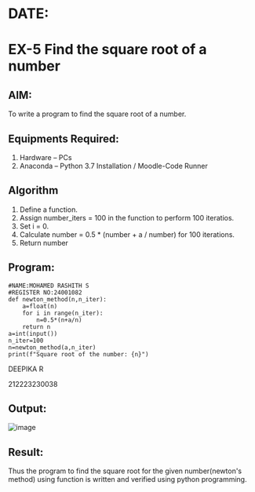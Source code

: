 
# DATE:
# EX-5 Find the square root of a number

## AIM:
To write a program to find the square root of a number.

## Equipments Required:
1. Hardware – PCs
2. Anaconda – Python 3.7 Installation / Moodle-Code Runner

## Algorithm
1. Define a function.
2. Assign number_iters = 100 in the function to perform 100 iteratios.
3. Set i = 0.
4. Calculate  number = 0.5 * (number + a / number) for 100 iterations.
5. Return number

## Program:
```
#NAME:MOHAMED RASHITH S
#REGISTER NO:24001082
def newton_method(n,n_iter):
    a=float(n)
    for i in range(n_iter):
        n=0.5*(n+a/n)
    return n
a=int(input())
n_iter=100
n=newton_method(a,n_iter)
print(f"Square root of the number: {n}")
```
DEEPIKA R

212223230038
## Output:
![image](https://github.com/user-attachments/assets/f9a6ec43-e3ab-440f-a304-ed59dd054416)


## Result:
Thus the program to find the square root for the given number(newton's method) using function is written and verified using python programming.
